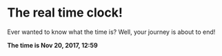 # The real time clock!

Ever wanted to know what the time is? Well, your journey is about to end!

**The time is Nov 20, 2017, 12:59**